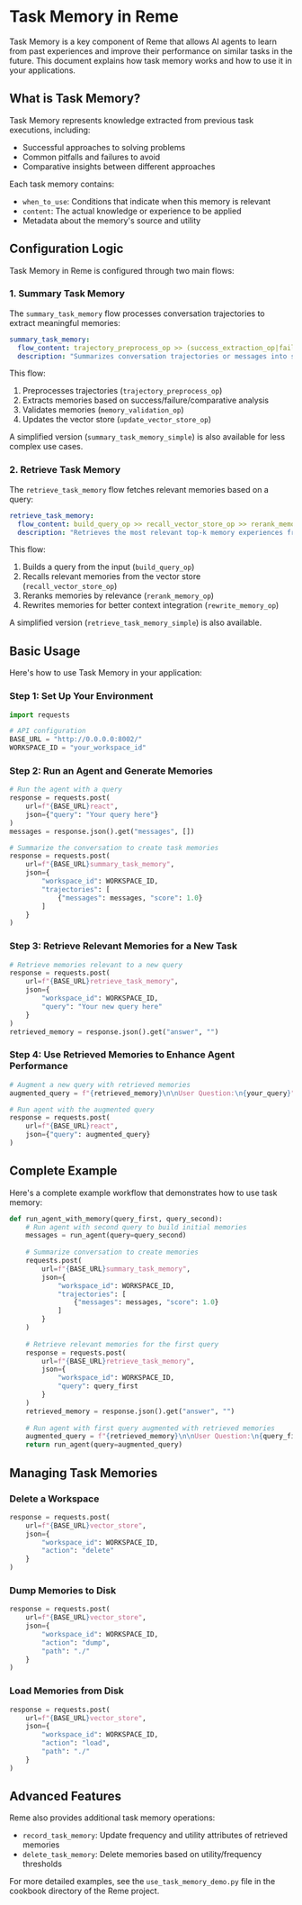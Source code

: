 # Task Memory in Reme

Task Memory is a key component of Reme that allows AI agents to learn from past experiences and improve their performance on similar tasks in the future. This document explains how task memory works and how to use it in your applications.

## What is Task Memory?

Task Memory represents knowledge extracted from previous task executions, including:
- Successful approaches to solving problems
- Common pitfalls and failures to avoid
- Comparative insights between different approaches

Each task memory contains:
- `when_to_use`: Conditions that indicate when this memory is relevant
- `content`: The actual knowledge or experience to be applied
- Metadata about the memory's source and utility

## Configuration Logic

Task Memory in Reme is configured through two main flows:

### 1. Summary Task Memory

The `summary_task_memory` flow processes conversation trajectories to extract meaningful memories:

```yaml
summary_task_memory:
  flow_content: trajectory_preprocess_op >> (success_extraction_op|failure_extraction_op|comparative_extraction_op) >> memory_validation_op >> update_vector_store_op
  description: "Summarizes conversation trajectories or messages into structured memory representations for long-term storage"
```

This flow:
1. Preprocesses trajectories (`trajectory_preprocess_op`)
2. Extracts memories based on success/failure/comparative analysis
3. Validates memories (`memory_validation_op`)
4. Updates the vector store (`update_vector_store_op`)

A simplified version (`summary_task_memory_simple`) is also available for less complex use cases.

### 2. Retrieve Task Memory

The `retrieve_task_memory` flow fetches relevant memories based on a query:

```yaml
retrieve_task_memory:
  flow_content: build_query_op >> recall_vector_store_op >> rerank_memory_op >> rewrite_memory_op
  description: "Retrieves the most relevant top-k memory experiences from historical data based on the current query to enhance task-solving capabilities"
```

This flow:
1. Builds a query from the input (`build_query_op`)
2. Recalls relevant memories from the vector store (`recall_vector_store_op`)
3. Reranks memories by relevance (`rerank_memory_op`)
4. Rewrites memories for better context integration (`rewrite_memory_op`)

A simplified version (`retrieve_task_memory_simple`) is also available.

## Basic Usage

Here's how to use Task Memory in your application:

### Step 1: Set Up Your Environment

```python
import requests

# API configuration
BASE_URL = "http://0.0.0.0:8002/"
WORKSPACE_ID = "your_workspace_id"
```

### Step 2: Run an Agent and Generate Memories

```python
# Run the agent with a query
response = requests.post(
    url=f"{BASE_URL}react",
    json={"query": "Your query here"}
)
messages = response.json().get("messages", [])

# Summarize the conversation to create task memories
response = requests.post(
    url=f"{BASE_URL}summary_task_memory",
    json={
        "workspace_id": WORKSPACE_ID,
        "trajectories": [
            {"messages": messages, "score": 1.0}
        ]
    }
)
```

### Step 3: Retrieve Relevant Memories for a New Task

```python
# Retrieve memories relevant to a new query
response = requests.post(
    url=f"{BASE_URL}retrieve_task_memory",
    json={
        "workspace_id": WORKSPACE_ID,
        "query": "Your new query here"
    }
)
retrieved_memory = response.json().get("answer", "")
```

### Step 4: Use Retrieved Memories to Enhance Agent Performance

```python
# Augment a new query with retrieved memories
augmented_query = f"{retrieved_memory}\n\nUser Question:\n{your_query}"

# Run agent with the augmented query
response = requests.post(
    url=f"{BASE_URL}react",
    json={"query": augmented_query}
)
```

## Complete Example

Here's a complete example workflow that demonstrates how to use task memory:

```python
def run_agent_with_memory(query_first, query_second):
    # Run agent with second query to build initial memories
    messages = run_agent(query=query_second)
    
    # Summarize conversation to create memories
    requests.post(
        url=f"{BASE_URL}summary_task_memory",
        json={
            "workspace_id": WORKSPACE_ID,
            "trajectories": [
                {"messages": messages, "score": 1.0}
            ]
        }
    )
    
    # Retrieve relevant memories for the first query
    response = requests.post(
        url=f"{BASE_URL}retrieve_task_memory",
        json={
            "workspace_id": WORKSPACE_ID,
            "query": query_first
        }
    )
    retrieved_memory = response.json().get("answer", "")
    
    # Run agent with first query augmented with retrieved memories
    augmented_query = f"{retrieved_memory}\n\nUser Question:\n{query_first}"
    return run_agent(query=augmented_query)
```

## Managing Task Memories

### Delete a Workspace

```python
response = requests.post(
    url=f"{BASE_URL}vector_store",
    json={
        "workspace_id": WORKSPACE_ID,
        "action": "delete"
    }
)
```

### Dump Memories to Disk

```python
response = requests.post(
    url=f"{BASE_URL}vector_store",
    json={
        "workspace_id": WORKSPACE_ID,
        "action": "dump",
        "path": "./"
    }
)
```

### Load Memories from Disk

```python
response = requests.post(
    url=f"{BASE_URL}vector_store",
    json={
        "workspace_id": WORKSPACE_ID,
        "action": "load",
        "path": "./"
    }
)
```

## Advanced Features

Reme also provides additional task memory operations:

- `record_task_memory`: Update frequency and utility attributes of retrieved memories
- `delete_task_memory`: Delete memories based on utility/frequency thresholds

For more detailed examples, see the `use_task_memory_demo.py` file in the cookbook directory of the Reme project.
